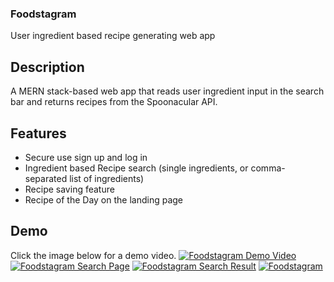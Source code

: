 ### Foodstagram
User ingredient based recipe generating web app

## Description
A MERN stack-based web app that reads user ingredient input in the search bar and returns recipes from the Spoonacular API. 

## Features
- Secure use sign up and log in
- Ingredient based Recipe search (single ingredients, or comma-separated list of ingredients)
- Recipe saving feature
- Recipe of the Day on the landing page

## Demo
Click the image below for a demo video.
[![Foodstagram Demo Video](https://github.com/yoon-john/foodstagram/assets/124088110/acb6c5e1-adbc-40d0-b0f2-e4fb07f6d50c)](https://drive.google.com/file/d/1viIREZ5bo_BsQKKJHxJ2ompCNhzXKrFm/view?usp=sharing)
[![Foodstagram Search Page](https://github.com/yoon-john/foodstagram/assets/124088110/6167a9e5-9d9a-4c1e-a218-c5d579c01e70)](https://drive.google.com/file/d/1viIREZ5bo_BsQKKJHxJ2ompCNhzXKrFm/view?usp=sharing)
[![Foodstagram Search Result](https://github.com/yoon-john/foodstagram/assets/124088110/b26d995f-00fa-4ec7-8830-ad82a38b2c01)](https://drive.google.com/file/d/1viIREZ5bo_BsQKKJHxJ2ompCNhzXKrFm/view?usp=sharing)
[![Foodstagram ](https://github.com/yoon-john/foodstagram/assets/124088110/694a4878-8bde-43cb-a434-ae4896e5a61f)](https://drive.google.com/file/d/1viIREZ5bo_BsQKKJHxJ2ompCNhzXKrFm/view?usp=sharing)
